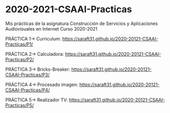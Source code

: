 # 2020-2021-CSAAI-Practicas
Mis prácticas de la asignatura Construcción de Servicios y Aplicaciones Audiovisuales en Internet Curso 2020-2021

PRÁCTICA 1-> Curriculum:
 https://saraft31.github.io/2020-20121-CSAAI-Practicas/P1/

PRÁCTICA 2-> Calculadora: 
 https://saraft31.github.io/2020-20121-CSAAI-Practicas/P2/

PRÁCTICA 3-> Bricks-Breaker: 
 https://saraft31.github.io/2020-20121-CSAAI-Practicas/P3/

PRÁCTICA 4-> Procesado imagen: 
 https://saraft31.github.io/2020-20121-CSAAI-Practicas/P4/

PRÁCTICA 5-> Realizador TV: 
 https://saraft31.github.io/2020-20121-CSAAI-Practicas/P5/
